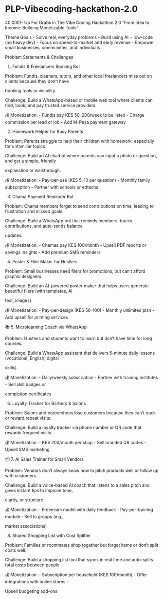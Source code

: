 # PLP-Vibecoding-hackathon-2.0
40,000/- Up For Grabs in The Vibe Coding Hackathon 2.0
“From Idea to Income: Building Monetizable Tools”


Theme Goals - Solve real, everyday problems - Build using AI + low-code (no heavy dev) - Focus on speed-to-market and early revenue - Empower small businesses, communities, and individuals

 

Problem Statements & Challenges
 1. Fundis & Freelancers Booking Bot

Problem: Fundis, cleaners, tutors, and other local freelancers miss out on clients because they don’t have

booking tools or visibility.

Challenge: Build a WhatsApp-based or mobile web tool where clients can find, book, and pay trusted service providers.

 

💰 Monetization: - Fundis pay KES 50–200/week to be listed - Charge commission per lead or job - Add M-Pesa payment gateway

 

2. Homework Helper for Busy Parents

Problem: Parents struggle to help their children with homework, especially for unfamiliar topics.

Challenge: Build an AI chatbot where parents can input a photo or question, and get a simple, friendly

explanation or walkthrough.

💰 Monetization: - Pay-per-use (KES 5–10 per question) - Monthly family subscription - Partner with schools or edtechs

 

3. Chama Payment Reminder Bot

Problem: Chama members forget to send contributions on time, leading to frustration and missed goals.

Challenge: Build a WhatsApp bot that reminds members, tracks contributions, and auto-sends balance

updates.

💰 Monetization: - Chamas pay KES 100/month - Upsell PDF reports or savings insights - Add premium SMS reminders

 

4. Poster & Flier Maker for Hustlers

Problem: Small businesses need fliers for promotions, but can’t afford graphic designers.

Challenge: Build an AI-powered poster maker that helps users generate beautiful fliers (with templates, AI

text, images).

💰 Monetization: - Pay-per-design (KES 50–100) - Monthly unlimited plan - Add upsell for printing services

 

📚 5. Microlearning Coach via WhatsApp

Problem: Hustlers and students want to learn but don’t have time for long courses.

Challenge: Build a WhatsApp assistant that delivers 5-minute daily lessons (vocational, English, digital

skills).

💰 Monetization: - Daily/weekly subscription - Partner with training institutes - Sell skill badges or

completion certificates

 

6. Loyalty Tracker for Barbers & Salons

Problem: Salons and barbershops lose customers because they can’t track or reward repeat visits.

Challenge: Build a loyalty tracker via phone number or QR code that rewards frequent visits.

💰 Monetization: - KES 200/month per shop - Sell branded QR codes - Upsell SMS marketing

 

📦 7. AI Sales Trainer for Small Vendors

Problem: Vendors don’t always know how to pitch products well or follow up with customers.

Challenge: Build a voice-based AI coach that listens to a sales pitch and gives instant tips to improve tone,

clarity, or structure.

💰 Monetization: - Freemium model with daily feedback - Pay-per-training module - Sell to groups (e.g.,

market associations)

 

8. Shared Shopping List with Cost Splitter

Problem: Families or roommates shop together but forget items or don’t split costs well.

Challenge: Build a shopping list tool that syncs in real time and auto-splits total costs between people.

💰 Monetization: - Subscription per household (KES 100/month) - Offer integrations with online stores -

Upsell budgeting add-ons

 
